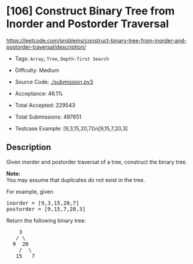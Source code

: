 # [106] Construct Binary Tree from Inorder and Postorder Traversal

<https://leetcode.com/problems/construct-binary-tree-from-inorder-and-postorder-traversal/description/>

- Tags: `Array`, `Tree`, `Depth-first Search`

- Diffculty: Medium

- Source Code: [./submission.py3](./submission.py3)

- Acceptance: 46.1%

- Total Accepted: 229543

- Total Submissions: 497651

- Testcase Example: [9,3,15,20,7]\n[9,15,7,20,3]

## Description

<p>Given inorder and postorder traversal of a tree, construct the binary tree.</p>

<p><strong>Note:</strong><br />
You may assume that duplicates do not exist in the tree.</p>

<p>For example, given</p>

<pre>
inorder =&nbsp;[9,3,15,20,7]
postorder = [9,15,7,20,3]</pre>

<p>Return the following binary tree:</p>

<pre>
    3
   / \
  9  20
    /  \
   15   7
</pre>

